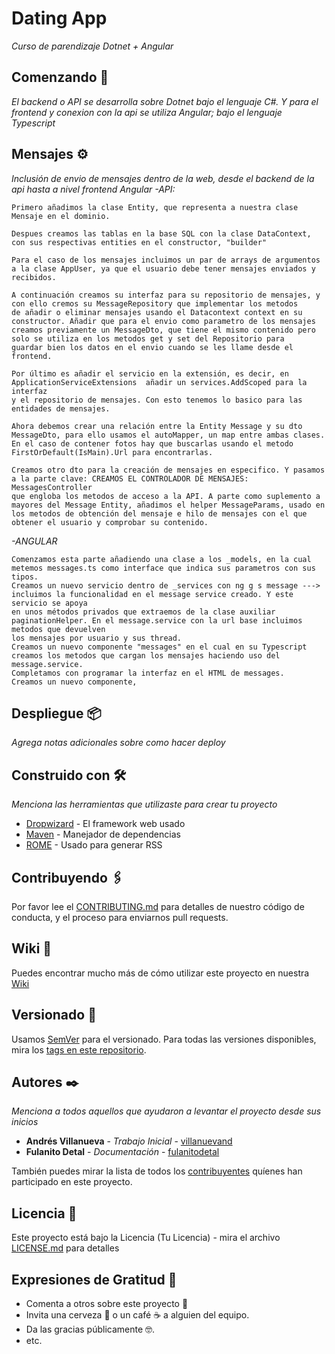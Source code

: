 # Dating App

_Curso de parendizaje Dotnet + Angular_

## Comenzando 🚀

_El backend o API se desarrolla sobre Dotnet bajo el lenguaje C#. Y para el frontend y conexion con la api se utiliza Angular; bajo el lenguaje Typescript_



## Mensajes ⚙️
_Inclusión de envio de mensajes dentro de la web, desde el backend de la api hasta a nivel frontend Angular_
_-API:_
```
Primero añadimos la clase Entity, que representa a nuestra clase Mensaje en el dominio.

Despues creamos las tablas en la base SQL con la clase DataContext, con sus respectivas entities en el constructor, "builder"

Para el caso de los mensajes incluimos un par de arrays de argumentos a la clase AppUser, ya que el usuario debe tener mensajes enviados y recibidos.

A continuación creamos su interfaz para su repositorio de mensajes, y con ello cremos su MessageRepository que implementar los metodos
de añadir o eliminar mensajes usando el Datacontext context en su constructor. Añadir que para el envio como parametro de los mensajes 
creamos previamente un MessageDto, que tiene el mismo contenido pero solo se utiliza en los metodos get y set del Repositorio para
guardar bien los datos en el envio cuando se les llame desde el frontend.

Por último es añadir el servicio en la extensión, es decir, en ApplicationServiceExtensions  añadir un services.AddScoped para la interfaz
y el repositorio de mensajes. Con esto tenemos lo basico para las entidades de mensajes.

Ahora debemos crear una relación entre la Entity Message y su dto MessageDto, para ello usamos el autoMapper, un map entre ambas clases.
En el caso de contener fotos hay que buscarlas usando el metodo FirstOrDefault(IsMain).Url para encontrarlas.

Creamos otro dto para la creación de mensajes en especifico. Y pasamos a la parte clave: CREAMOS EL CONTROLADOR DE MENSAJES: MessagesController
que engloba los metodos de acceso a la API. A parte como suplemento a mayores del Message Entity, añadimos el helper MessageParams, usado en 
los metodos de obtención del mensaje e hilo de mensajes con el que obtener el usuario y comprobar su contenido.
```
_-ANGULAR_
```
Comenzamos esta parte añadiendo una clase a los _models, en la cual metemos messages.ts como interface que indica sus parametros con sus tipos.
Creamos un nuevo servicio dentro de _services con ng g s message ---> incluimos la funcionalidad en el message service creado. Y este servicio se apoya
en unos métodos privados que extraemos de la clase auxiliar paginationHelper. En el message.service con la url base incluimos metodos que devuelven 
los mensajes por usuario y sus thread.
Creamos un nuevo componente "messages" en el cual en su Typescript creamos los metodos que cargan los mensajes haciendo uso del message.service. 
Completamos con programar la interfaz en el HTML de messages.
Creamos un nuevo componente,
```


## Despliegue 📦

_Agrega notas adicionales sobre como hacer deploy_

## Construido con 🛠️

_Menciona las herramientas que utilizaste para crear tu proyecto_

* [Dropwizard](http://www.dropwizard.io/1.0.2/docs/) - El framework web usado
* [Maven](https://maven.apache.org/) - Manejador de dependencias
* [ROME](https://rometools.github.io/rome/) - Usado para generar RSS

## Contribuyendo 🖇️

Por favor lee el [CONTRIBUTING.md](https://gist.github.com/villanuevand/xxxxxx) para detalles de nuestro código de conducta, y el proceso para enviarnos pull requests.

## Wiki 📖

Puedes encontrar mucho más de cómo utilizar este proyecto en nuestra [Wiki](https://github.com/tu/proyecto/wiki)

## Versionado 📌

Usamos [SemVer](http://semver.org/) para el versionado. Para todas las versiones disponibles, mira los [tags en este repositorio](https://github.com/tu/proyecto/tags).

## Autores ✒️

_Menciona a todos aquellos que ayudaron a levantar el proyecto desde sus inicios_

* **Andrés Villanueva** - *Trabajo Inicial* - [villanuevand](https://github.com/villanuevand)
* **Fulanito Detal** - *Documentación* - [fulanitodetal](#fulanito-de-tal)

También puedes mirar la lista de todos los [contribuyentes](https://github.com/your/project/contributors) quíenes han participado en este proyecto. 

## Licencia 📄

Este proyecto está bajo la Licencia (Tu Licencia) - mira el archivo [LICENSE.md](LICENSE.md) para detalles

## Expresiones de Gratitud 🎁

* Comenta a otros sobre este proyecto 📢
* Invita una cerveza 🍺 o un café ☕ a alguien del equipo. 
* Da las gracias públicamente 🤓.
* etc.

